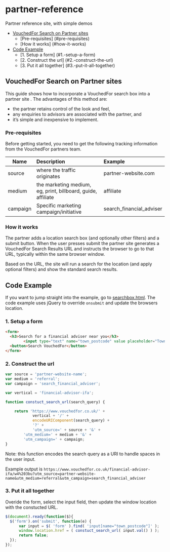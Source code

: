 # partner-reference
Partner reference site, with simple demos

* [VouchedFor Search on Partner sites](#vouchedfor-search-on-partner-sites)
  * [Pre-requisites] (#pre-requisites)
  * [How it works] (#how-it-works)
* [Code Example](#code-example) 
  * [1. Setup a form] (#1.-setup-a-form)
  * [2. Construct the url] (#2.-construct-the-url)
  * [3. Put it all together] (#3.-put-it-all-together)

## VouchedFor Search on Partner sites
This guide shows how to incorporate a VouchedFor search box into a partner site . The advantages of this method are: 
* the partner retains control of the look and feel, 
* any enquiries to advisors are associated with the partner, and 
* it’s simple and inexpensive to implement.

### Pre-requisites
Before getting started, you need to get the following tracking information from the VouchedFor partners team.

| Name     | Description                                                  | Example                  |
|----------|:-------------------------------------------------------------|:-------------------------|
| source   | where the traffic originates                                 | partner-website.com      |
| medium   | the marketing medium, eg, print, billboard, guide, affiliate | affiliate                |
| campaign | Specific marketing campaign/initiative                       | search_financial_adviser |

### How it works
The partner adds a location search box (and optionally other filters) and a submit button. When the user presses submit the partner site generates a VouchedFor Search Results URL and instructs the browser to go to that URL, typically within the same browser window. 

Based on the URL, the site will run a search for the location (and apply optional filters) and show the standard search results.

## Code Example

If you want to jump straight into the example, go to [searchbox.html](../master/searchbox.html). The code example uses jQuery to override `onsubmit` and update the browsers location.

### 1. Setup a form

```html
<form>
  <h3>Search for a financial adviser near you</h3>
		<input type="text" name="town_postcode" value placeholder="Town / Postcode" />
  <button>Search VouchedFor</button>
</form>
```

### 2. Construct the url

```javascript
var source = 'partner-website-name';
var medium = 'referral';
var campaign = 'search_financial_adviser';

var vertical = 'financial-advisor-ifa';

function constuct_search_url(search_query) {

    return 'https://www.vouchedfor.co.uk/' + 
            vertical + '/' +
            encodeURIComponent(search_query) +
            '?' + 
            'utm_source=' + source + '&' +
	    'utm_medium=' + medium + '&' +
	    'utm_campaign=' + campaign;
}
```
 
Note: this function encodes the search query as a URI to handle spaces in the user input.

Example output is `https://www.vouchedfor.co.uk/financial-advisor-ifa/w4%203bu?utm_source=partner-website-name&utm_medium=referral&utm_campaign=search_financial_adviser`

### 3. Put it all together

Overide the form, select the input field, then update the window location with the constucted URL.

```javascript
$(document).ready(function($){ 
  $('form').on('submit', function(e) {
      var input = $( 'form' ).find( 'input[name="town_postcode"]' );
      window.location.href = ( constuct_search_url( input.val() ) );
      return false;
  });
});
```

